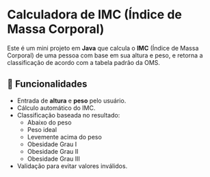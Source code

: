 # Calculadora de IMC (Índice de Massa Corporal)

Este é um mini projeto em **Java** que calcula o **IMC** (Índice de Massa Corporal) de uma pessoa com base em sua altura e peso, e retorna a classificação de acordo com a tabela padrão da OMS.

## 📌 Funcionalidades
- Entrada de **altura** e **peso** pelo usuário.
- Cálculo automático do IMC.
- Classificação baseada no resultado:
  - Abaixo do peso
  - Peso ideal
  - Levemente acima do peso
  - Obesidade Grau I
  - Obesidade Grau II
  - Obesidade Grau III
- Validação para evitar valores inválidos.

